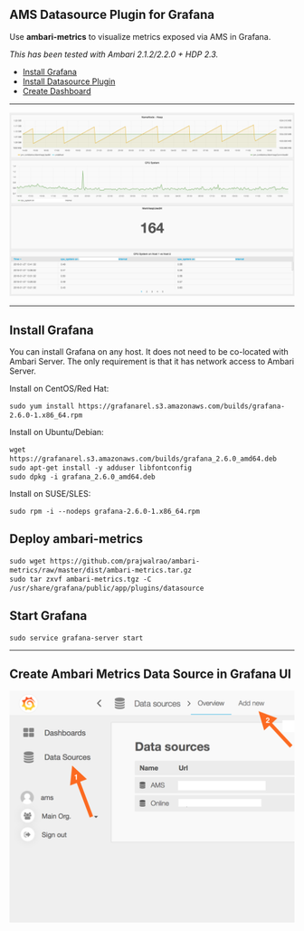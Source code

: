 AMS Datasource Plugin for  Grafana
----------
Use **ambari-metrics** to visualize metrics exposed via AMS in Grafana. 

*This has been tested with Ambari 2.1.2/2.2.0 + HDP 2.3.*

 - [Install Grafana](#installg)
 - [Install Datasource Plugin](#installam)
 - [Create Dashboard](#createdash)

----------
![enter image description here](screenshots/full-dashboard.png)

----------
<a name="installg"></a>
Install Grafana
---------------

You can install Grafana on any host.  It does not need to be co-located with Ambari Server.  The only requirement is that it has network access to Ambari Server.

Install on CentOS/Red Hat:
```
sudo yum install https://grafanarel.s3.amazonaws.com/builds/grafana-2.6.0-1.x86_64.rpm
```

Install on Ubuntu/Debian:
```
wget https://grafanarel.s3.amazonaws.com/builds/grafana_2.6.0_amd64.deb
sudo apt-get install -y adduser libfontconfig
sudo dpkg -i grafana_2.6.0_amd64.deb
```

Install on SUSE/SLES:
```
sudo rpm -i --nodeps grafana-2.6.0-1.x86_64.rpm
```
<a name="installam"></a> 
Deploy ambari-metrics 
---
```
sudo wget https://github.com/prajwalrao/ambari-metrics/raw/master/dist/ambari-metrics.tar.gz
sudo tar zxvf ambari-metrics.tgz -C /usr/share/grafana/public/app/plugins/datasource
```

Start Grafana
---
```
sudo service grafana-server start
```

----------
<a name="createdash"></a>
Create Ambari Metrics Data Source in Grafana UI 
---
![enter image description here](screenshots/add-dashboard.png)